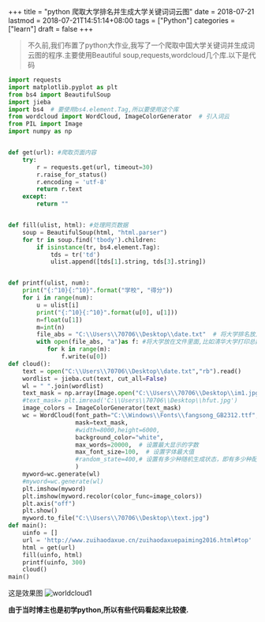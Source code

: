 +++
title = "python 爬取大学排名并生成大学关键词词云图"
date = 2018-07-21
lastmod = 2018-07-21T14:51:14+08:00
tags = ["Python"]
categories = ["learn"]
draft = false
+++

> 不久前,我们布置了python大作业,我写了一个爬取中国大学关键词并生成词云图的程序.主要使用Beautiful soup,requests,wordcloud几个库.以下是代码

<!--more-->

```python
import requests
import matplotlib.pyplot as plt
from bs4 import BeautifulSoup
import jieba
import bs4  # 要使用bs4.element.Tag,所以要使用这个库
from wordcloud import WordCloud, ImageColorGenerator  # 引入词云
from PIL import Image
import numpy as np


def get(url): #爬取页面内容
    try:
        r = requests.get(url, timeout=30)
        r.raise_for_status()
        r.encoding = 'utf-8'
        return r.text
    except:
        return ""


def fill(ulist, html): #处理网页数据
    soup = BeautifulSoup(html, "html.parser")
    for tr in soup.find('tbody').children:
        if isinstance(tr, bs4.element.Tag):
            tds = tr('td')
            ulist.append([tds[1].string, tds[3].string])


def printf(ulist, num):
    print("{:^10}{:^10}".format("学校", "得分"))
    for i in range(num):
        u = ulist[i]
        print("{:^10}{:^10}".format(u[0], u[1]))
        n=float(u[1])
        m=int(n)
        file_abs = "C:\\Users\\70706\\Desktop\\date.txt"  # 将大学排名放入一个文件里面
        with open(file_abs, "a")as f: #将大学放在文件里面,比如清华大学打印总数="清华大学"*分数
           for k in range(m):
               f.write(u[0])
def cloud():
    text = open("C:\\Users\\70706\\Desktop\\date.txt","rb").read()
    wordlist = jieba.cut(text, cut_all=False)
    wl = " ".join(wordlist)
    text_mask = np.array(Image.open("C:\\Users\\70706\\Desktop\\im1.jpg"))
    #text_mask= plt.imread('C:\\Users\\70706\\Desktop\\hfut.jpg')
    image_colors = ImageColorGenerator(text_mask)
    wc = WordCloud(font_path="C:\\Windows\\Fonts\\fangsong_GB2312.ttf",  # 设置字体为仿宋,默认字体不识别汉字
                   mask=text_mask,
                   #width=8000,height=6000,
                   background_color="white",
                   max_words=20000,  # 设置最大显示的字数
                   max_font_size=100,  # 设置字体最大值
                   #random_state=400,# 设置有多少种随机生成状态，即有多少种配色方案
                   )
    myword=wc.generate(wl)
    #myword=wc.generate(wl)
    plt.imshow(myword)
    plt.imshow(myword.recolor(color_func=image_colors))
    plt.axis("off")
    plt.show()
    myword.to_file("C:\\Users\\70706\\Desktop\\text.jpg")
def main():
    uinfo = []
    url = 'http://www.zuihaodaxue.cn/zuihaodaxuepaiming2016.html#top'
    html = get(url)
    fill(uinfo, html)
    printf(uinfo, 300)
    cloud()
main()


```
这是效果图
![worldcloud1][1]

**由于当时博主也是初学python,所以有些代码看起来比较傻.**


[1]: https://res.cloudinary.com/dc15efw34/image/upload/v1532153680/wordcloud1.jpg
